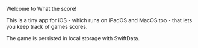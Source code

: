 Welcome to What the score!

This is a tiny app for iOS - which runs on iPadOS and MacOS too - that lets you keep track of games scores.

The game is persisted in local storage with SwiftData.

